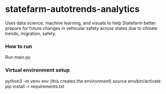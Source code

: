 # statefarm-autotrends-analytics

Uses data science, machine learning, and visuals to help Statefarm better prepare for future changes in vehicular safety across states due to climate trends, migration, safety. 



### How to run
Run main.py


### Virtual environment setup
python3 -m venv env (this creates the environment)
source env/bin/activate
pip install -r requirements.txt
